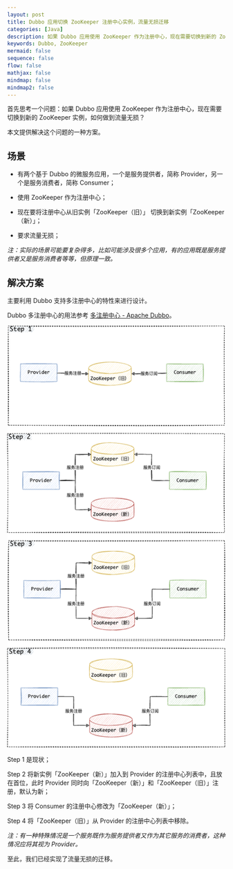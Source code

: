 ```yaml
---
layout: post
title: Dubbo 应用切换 ZooKeeper 注册中心实例，流量无损迁移
categories: [Java]
description: 如果 Dubbo 应用使用 ZooKeeper 作为注册中心，现在需要切换到新的 ZooKeeper 实例，如何做到流量无损？
keywords: Dubbo, ZooKeeper
mermaid: false
sequence: false
flow: false
mathjax: false
mindmap: false
mindmap2: false
---
```


首先思考一个问题：如果 Dubbo 应用使用 ZooKeeper 作为注册中心，现在需要切换到新的 ZooKeeper 实例，如何做到流量无损？

本文提供解决这个问题的一种方案。

## 场景

- 有两个基于 Dubbo 的微服务应用，一个是服务提供者，简称 Provider，另一个是服务消费者，简称 Consumer；

- 使用 ZooKeeper 作为注册中心；

- 现在要将注册中心从旧实例「ZooKeeper（旧）」 切换到新实例「ZooKeeper（新）」；

- 要求流量无损；

*注：实际的场景可能要复杂得多，比如可能涉及很多个应用，有的应用既是服务提供者又是服务消费者等等，但原理一致。*

## 解决方案

主要利用 Dubbo 支持多注册中心的特性来进行设计。

Dubbo 多注册中心的用法参考 [多注册中心 - Apache Dubbo](https://cn.dubbo.apache.org/zh-cn/overview/mannual/java-sdk/reference-manual/registry/multiple-registry/)。

![](/images/posts/java/move-to-new-zookeeper.drawio.png)

Step 1 是现状；

Step 2 将新实例「ZooKeeper（新）」加入到 Provider 的注册中心列表中，且放在首位，此时 Provider 同时向「ZooKeeper（新）」和「ZooKeeper（旧）」注册，默认为新；

Step 3 将 Consumer 的注册中心修改为「ZooKeeper（新）」；

Step 4 将「ZooKeeper（旧）」从 Provider 的注册中心列表中移除。

*注：有一种特殊情况是一个服务既作为服务提供者又作为其它服务的消费者，这种情况应将其视为 Provider。*

至此，我们已经实现了流量无损的迁移。
